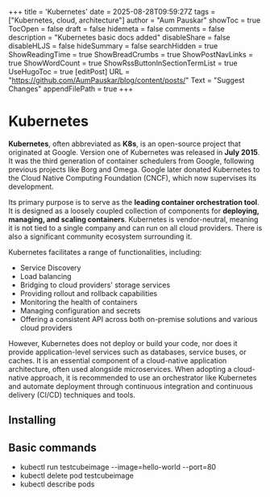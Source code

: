 +++
title = 'Kubernetes'
date = 2025-08-28T09:59:27Z
tags = ["Kubernetes, cloud, architecture"]
author = "Aum Pauskar"
showToc = true
TocOpen = false
draft = false
hidemeta = false
comments = false
description = "Kubernetes basic docs added"
disableShare = false
disableHLJS = false
hideSummary = false
searchHidden = true
ShowReadingTime = true
ShowBreadCrumbs = true
ShowPostNavLinks = true
ShowWordCount = true
ShowRssButtonInSectionTermList = true
UseHugoToc = true
[editPost]
    URL = "https://github.com/AumPauskar/blog/content/posts/"
    Text = "Suggest Changes"
    appendFilePath = true
+++

# Kubernetes

**Kubernetes**, often abbreviated as **K8s**, is an open-source project that originated at Google. Version one of Kubernetes was released in **July 2015**. It was the third generation of container schedulers from Google, following previous projects like Borg and Omega. Google later donated Kubernetes to the Cloud Native Computing Foundation (CNCF), which now supervises its development.

Its primary purpose is to serve as the **leading container orchestration tool**. It is designed as a loosely coupled collection of components for **deploying, managing, and scaling containers**. Kubernetes is vendor-neutral, meaning it is not tied to a single company and can run on all cloud providers. There is also a significant community ecosystem surrounding it.

Kubernetes facilitates a range of functionalities, including:
- Service Discovery
- Load balancing
- Bridging to cloud providers' storage services
- Providing rollout and rollback capabilities
- Monitoring the health of containers
- Managing configuration and secrets
- Offering a consistent API across both on-premise solutions and various cloud providers

However, Kubernetes does not deploy or build your code, nor does it provide application-level services such as databases, service buses, or caches. It is an essential component of a cloud-native application architecture, often used alongside microservices. When adopting a cloud-native approach, it is recommended to use an orchestrator like Kubernetes and automate deployment through continuous integration and continuous delivery (CI/CD) techniques and tools.

## Installing


## Basic commands
- kubectl run testcubeimage --image=hello-world --port=80
- kubectl delete pod testcubeimage
- kubectl describe pods


